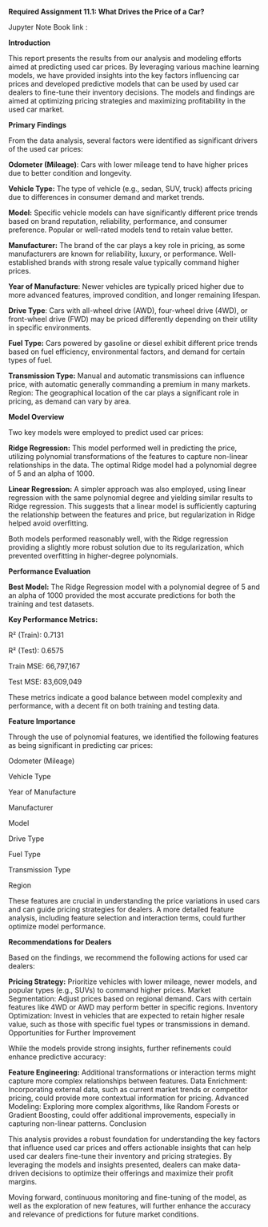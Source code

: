 **Required Assignment 11.1: What Drives the Price of a Car?**

Jupyter Note Book link :

**Introduction**

This report presents the results from our analysis and modeling efforts aimed at predicting used car prices. By leveraging various machine learning models, we have provided insights into the key factors influencing car prices and developed predictive models that can be used by used car dealers to fine-tune their inventory decisions. The models and findings are aimed at optimizing pricing strategies and maximizing profitability in the used car market.

**Primary Findings**

From the data analysis, several factors were identified as significant drivers of the used car prices:

**Odometer (Mileage)**: Cars with lower mileage tend to have higher prices due to better condition and longevity.

**Vehicle Type:** The type of vehicle (e.g., sedan, SUV, truck) affects pricing due to differences in consumer demand and market trends.

**Model:** Specific vehicle models can have significantly different price trends based on brand reputation, reliability, performance, and consumer preference. Popular or well-rated models tend to retain value better.

**Manufacturer:** The brand of the car plays a key role in pricing, as some manufacturers are known for reliability, luxury, or performance. Well-established brands with strong resale value typically command higher prices.

**Year of Manufacture**: Newer vehicles are typically priced higher due to more advanced features, improved condition, and longer remaining lifespan.

**Drive Type**: Cars with all-wheel drive (AWD), four-wheel drive (4WD), or front-wheel drive (FWD) may be priced differently depending on their utility in specific environments.

**Fuel Type:** Cars powered by gasoline or diesel exhibit different price trends based on fuel efficiency, environmental factors, and demand for certain types of fuel.

**Transmission Type:** Manual and automatic transmissions can influence price, with automatic generally commanding a premium in many markets.
Region: The geographical location of the car plays a significant role in pricing, as demand can vary by area.

**Model Overview**

Two key models were employed to predict used car prices:

**Ridge Regression:** This model performed well in predicting the price, utilizing polynomial transformations of the features to capture non-linear relationships in the data. The optimal Ridge model had a polynomial degree of 5 and an alpha of 1000.

**Linear Regression:** A simpler approach was also employed, using linear regression with the same polynomial degree and yielding similar results to Ridge regression. This suggests that a linear model is sufficiently capturing the relationship between the features and price, but regularization in Ridge helped avoid overfitting.

Both models performed reasonably well, with the Ridge regression providing a slightly more robust solution due to its regularization, which prevented overfitting in higher-degree polynomials.

**Performance Evaluation**

**Best Model:** The Ridge Regression model with a polynomial degree of 5 and an alpha of 1000 provided the most accurate predictions for both the training and test datasets.

**Key Performance Metrics:**

R² (Train): 0.7131

R² (Test): 0.6575

Train MSE: 66,797,167

Test MSE: 83,609,049

These metrics indicate a good balance between model complexity and performance, with a decent fit on both training and testing data.

**Feature Importance**

Through the use of polynomial features, we identified the following features as being significant in predicting car prices:

Odometer (Mileage)

Vehicle Type

Year of Manufacture

Manufacturer

Model

Drive Type

Fuel Type

Transmission Type

Region

These features are crucial in understanding the price variations in used cars and can guide pricing strategies for dealers. A more detailed feature analysis, including feature selection and interaction terms, could further optimize model performance.

**Recommendations for Dealers**

Based on the findings, we recommend the following actions for used car dealers:

**Pricing Strategy:** Prioritize vehicles with lower mileage, newer models, and popular types (e.g., SUVs) to command higher prices.
Market Segmentation: Adjust prices based on regional demand. Cars with certain features like 4WD or AWD may perform better in specific regions.
Inventory Optimization: Invest in vehicles that are expected to retain higher resale value, such as those with specific fuel types or transmissions in demand.
Opportunities for Further Improvement

While the models provide strong insights, further refinements could enhance predictive accuracy:

**Feature Engineering:** Additional transformations or interaction terms might capture more complex relationships between features.
Data Enrichment: Incorporating external data, such as current market trends or competitor pricing, could provide more contextual information for pricing.
Advanced Modeling: Exploring more complex algorithms, like Random Forests or Gradient Boosting, could offer additional improvements, especially in capturing non-linear patterns.
Conclusion

This analysis provides a robust foundation for understanding the key factors that influence used car prices and offers actionable insights that can help used car dealers fine-tune their inventory and pricing strategies. By leveraging the models and insights presented, dealers can make data-driven decisions to optimize their offerings and maximize their profit margins.

Moving forward, continuous monitoring and fine-tuning of the model, as well as the exploration of new features, will further enhance the accuracy and relevance of predictions for future market conditions.
